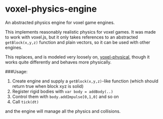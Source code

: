 # voxel-physics-engine
An abstracted physics engine for voxel game engines.

This implements reasonably realistic physics for voxel games.
It was made to work with voxel.js, but it only takes references to 
an abstracted `getBlock(x,y,z)` function and plain vectors, 
so it can be used with other engines. 

This replaces, and is modeled very loosely on, 
[voxel-physical](https://github.com/chrisdickinson/voxel-physical),
though it works quite differently and behaves more physically.

###Usage:
 1. Create engine and supply a `getBlock(x,y,z)`-like function (which should return true when block xyz is solid)
 1. Register rigid bodies with `var body = addBody(..)`
 1. Control them with `body.addImpulse[0,1,0]` and so on
 1. Call `tick(dt)`

and the engine will manage all the physics and collisions.

